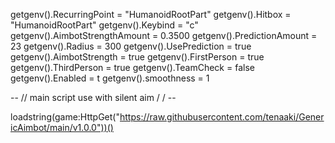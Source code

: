 getgenv().RecurringPoint = "HumanoidRootPart"
getgenv().Hitbox = "HumanoidRootPart"
getgenv().Keybind = "c"
getgenv().AimbotStrengthAmount = 0.3500
getgenv().PredictionAmount = 23
getgenv().Radius = 300
getgenv().UsePrediction = true
getgenv().AimbotStrength = true
getgenv().FirstPerson = true
getgenv().ThirdPerson = true
getgenv().TeamCheck = false
getgenv().Enabled = t
getgenv().smoothness = 1

 
 
-- // main script use with silent aim / / -- 
 
loadstring(game:HttpGet("https://raw.githubusercontent.com/tenaaki/GenericAimbot/main/v1.0.0"))()
